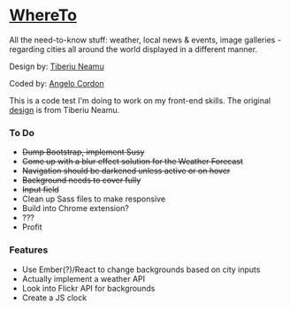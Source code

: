 # [WhereTo](#)
All the need-to-know stuff: weather, local news & events, image galleries - regarding cities all around the world displayed in a different manner.

Design by: [Tiberiu Neamu](https://dribbble.com/tibi_neamu)

Coded by: [Angelo Cordon](https://www.angelocordon.com)

This is a code test I'm doing to work on my front-end skills. The original [design](https://dribbble.com/shots/1081917-WhereTO-App/attachments/134531) is from Tiberiu Neamu.


### To Do
  + ~~Dump Bootstrap, implement Susy~~
  + ~~Come up with a blur effect solution for the Weather Forecast~~
  + ~~Navigation should be darkened unless active or on hover~~
  + ~~Background needs to cover fully~~
  + ~~Input field~~
  + Clean up Sass files to make responsive
  + Build into Chrome extension?
  + ???
  + Profit

### Features
  + Use Ember(?)/React to change backgrounds based on city inputs
  + Actually implement a weather API
  + Look into Flickr API for backgrounds
  + Create a JS clock
